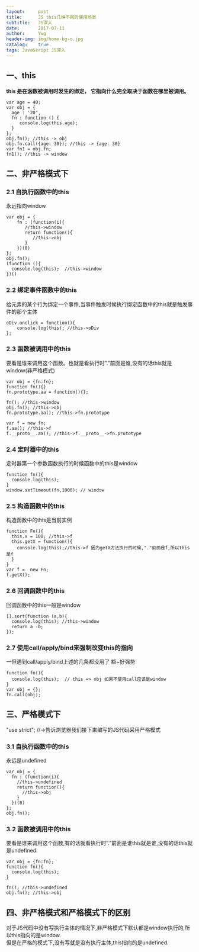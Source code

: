 ```yaml
---
layout:     post
title:      JS this几种不同的使用场景
subtitle:   JS深入
date:       2017-07-11
author:     Ywg
header-img: img/home-bg-o.jpg
catalog:    true
tags: JavaScript JS深入
---
```



## 一、this
**this 是在函数被调用时发生的绑定， 它指向什么完全取决于函数在哪里被调用。**

```
var age = 40;
var obj = {
  age : '20',
  fn : function () {
     console.log(this.age);
  }
};
obj.fn(); //this -> obj
obj.fn.call({age: 30}); //this -> {age: 30}
var fn1 = obj.fn;
fn1(); //this -> window
```

## 二、非严格模式下

### 2.1 自执行函数中的this
永远指向window
```
var obj = {
    fn : (function(i){
       //this->window
       return function(){
          //this->obj
       }
    })(0)
};
obj.fn();
(function (){
  console.log(this);  //this->window
})()
```

### 2.2 绑定事件函数中的this
给元素的某个行为绑定一个事件,当事件触发时候执行绑定函数中的this就是触发事件的那个主体
```
oDiv.onclick = function(){
	console.log(this); //this->oDiv
};
```

### 2.3 函数被调用中的this
要看是谁来调用这个函数。也就是看执行时”.”前面是谁,没有的话this就是window(非严格模式)
```
var obj = {fn:fn};
function fn(){}
fn.prototype.aa = function(){};

fn(); //this->window
obj.fn(); //this->obj
fn.prototype.aa(); //this->fn.prototype

var f = new fn;
f.aa(); //this->f
f.__proto__.aa(); //this->f.__proto__->fn.prototype
```

### 2.4 定时器中的this
定时器第一个参数函数执行的时候函数中的this是window
```
function fn(){
  console.log(this);
}
window.setTimeout(fn,1000); // window
```

### 2.5 构造函数中的this
构造函数中的this是当前实例
```
function Fn(){
  this.x = 100; //this->f
  this.getX = function(){
    console.log(this);//this->f 因为getX方法执行的时候,"."前面是f,所以this是f
  }
}
var f =  new Fn;
f.getX();
```
### 2.6 回调函数中的this
回调函数中的this一般是window
```
[].sort(function (a,b){
  console.log(this); //this->window
  return a -b;
});
```

### 2.7 使用call/apply/bind来强制改变this的指向
一但遇到call/apply/bind上述的几条都没用了 额~好强势
```
function fn(){
  console.log(this);  // this => obj 如果不使用call应该是window
}
var obj = {};
fn.call(obj);
```

## 三、严格模式下
"use strict"; //->告诉浏览器我们接下来编写的JS代码采用严格模式

### 3.1 自执行函数中的this
永远是undefined
```
var obj = {
  fn : (function(i){
    //this->undefined
    return function(){
      //this->obj
    }
  })(0)
};
obj.fn();
```

### 3.2 函数被调用中的this
要看是谁来调用这个函数,有的话就看执行时”.”前面是谁this就是谁,没有的话this就是undefined.
```
var obj = {fn:fn};
function fn(){
  console.log(this);
}

fn(); //this->undefined
obj.fn(); //this->obj
```

## 四、非严格模式和严格模式下的区别
对于JS代码中没有写执行主体的情况下,非严格模式下默认都是window执行的,所以this指向的是window.<br>
但是在严格的模式下,没有写就是没有执行主体,this指向的是undefined.
